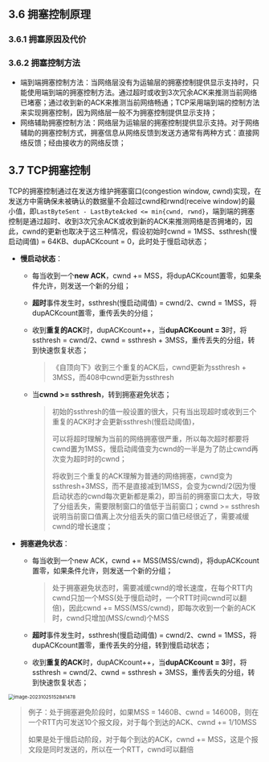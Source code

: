 ## 3.6 拥塞控制原理

### 3.6.1 拥塞原因及代价



### 3.6.2 拥塞控制方法

- 端到端拥塞控制方法：当网络层没有为运输层的拥塞控制提供显示支持时，只能使用端到端的拥塞控制方法。通过超时或收到3次冗余ACK来推测当前网络已堵塞；通过收到新的ACK来推测当前网络畅通；TCP采用端到端的控制方法来实现拥塞控制，因为网络层一般不为拥塞控制提供显示支持；
- 网络辅助拥塞控制方法：网络层为运输层的拥塞控制提供显示支持。对于网络辅助的拥塞控制方式，拥塞信息从网络反馈到发送方通常有两种方式：直接网络反馈；经由接收方的网络反馈；



## 3.7 TCP拥塞控制

TCP的拥塞控制通过在发送方维护拥塞窗口(congestion window, cwnd)实现，在发送方中需确保未被确认的数据量不会超过cwnd和rwnd(receive window)的最小值，即`LastByteSent - LastByteAcked <= min{cwnd, rwnd}`，端到端的拥塞控制是通过超时、收到3次冗余ACK或收到新的ACK来推测网络是否拥堵的，因此，cwnd的更新也取决于这三种情况，假设初始时cwnd = 1MSS、ssthresh(慢启动阈值) = 64KB、dupACKcount = 0，此时处于慢启动状态；

- **慢启动状态**：

  - 每当收到一个**new ACK**，cwnd += MSS，将dupACKcount置零，如果条件允许，则发送一个新的分组；

  - **超时**事件发生时，ssthresh(慢启动阈值) = cwnd/2、cwnd = 1MSS，将dupACKcount置零，重传丢失的分组；

  - 收到**重复的ACK**时，dupACKcount++，当**dupACKcount = 3**时，将ssthresh = cwnd/2、cwnd = ssthresh + 3MSS，重传丢失的分组，转到快速恢复状态；

    > 《自顶向下》收到三个重复的ACK后，cwnd更新为ssthresh + 3MSS，而408中cwnd更新为ssthresh

  - 当**cwnd >= ssthresh**，转到拥塞避免状态；

    > 初始的ssthresh的值一般设置的很大，只有当出现超时或收到三个重复的ACK时才会更新ssthresh(慢启动阈值)，
    >
    > 可以将超时理解为当前的网络拥塞很严重，所以每次超时都要将cwnd置为1MSS，慢启动阈值变为cwnd的一半是为了防止cwnd再次变为超时时的cwnd；
    >
    > 将收到三个重复的ACK理解为普通的网络拥塞，cwnd变为ssthresh+3MSS，而不是直接减到1MSS，会变为cwnd/2(因为慢启动状态的cwnd每次更新都是乘2)，即当前的拥塞窗口太大，导致了分组丢失，需要限制窗口的值低于当前窗口；cwnd >= ssthresh说明当前窗口值离上次分组丢失的窗口值已经很近了，需要减缓cwnd的增长速度；

- **拥塞避免状态**：

  - 每当收到一个new ACK，cwnd += MSS(MSS/cwnd)，将dupACKcount置零，如果条件允许，则发送一个新的分组；

    > 处于拥塞避免状态时，需要减缓cwnd的增长速度，在每个RTT内cwnd只加一个MSS(处于慢启动时，一个RTT时间cwnd可以翻倍)，因此cwnd += MSS(MSS/cwnd)，即每次收到一个新的ACK时，cwnd只增加(MSS/cwnd)个MSS

  - **超时**事件发生时，ssthresh(慢启动阈值) = cwnd/2、cwnd = 1MSS，将dupACKcount置零，重传丢失的分组，转到慢启动状态；

  - 收到**重复的ACK**时，dupACKcount++，当**dupACKcount = 3**时，将ssthresh = cwnd/2、cwnd = ssthresh + 3MSS，重传丢失的分组，转到快速恢复状态；

<img src="C:\Users\ndream\AppData\Roaming\Typora\typora-user-images\image-20231025152841478.png" alt="image-20231025152841478" style="zoom:67%;" />

> 例子：处于拥塞避免阶段时，如果MSS = 1460B、cwnd = 14600B，则在一个RTT内可发送10个报文段，对于每个到达的ACK、cwnd += 1/10MSS
>
> 如果是处于慢启动阶段，对于每个到达的ACK，cwnd += MSS，这是个报文段是同时发送的，所以在一个RTT，cwnd可以翻倍

